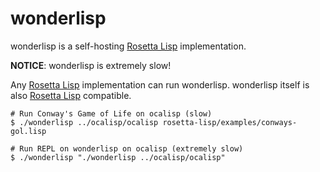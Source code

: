 wonderlisp
====

wonderlisp is a self-hosting [Rosetta Lisp](https://github.com/yubrot/rosetta-lisp) implementation.

__NOTICE__: wonderlisp is extremely slow!

Any [Rosetta Lisp](https://github.com/yubrot/rosetta-lisp) implementation can run wonderlisp. wonderlisp itself is also [Rosetta Lisp](https://github.com/yubrot/rosetta-lisp) compatible.

    # Run Conway's Game of Life on ocalisp (slow)
    $ ./wonderlisp ../ocalisp/ocalisp rosetta-lisp/examples/conways-gol.lisp

    # Run REPL on wonderlisp on ocalisp (extremely slow)
    $ ./wonderlisp "./wonderlisp ../ocalisp/ocalisp"

